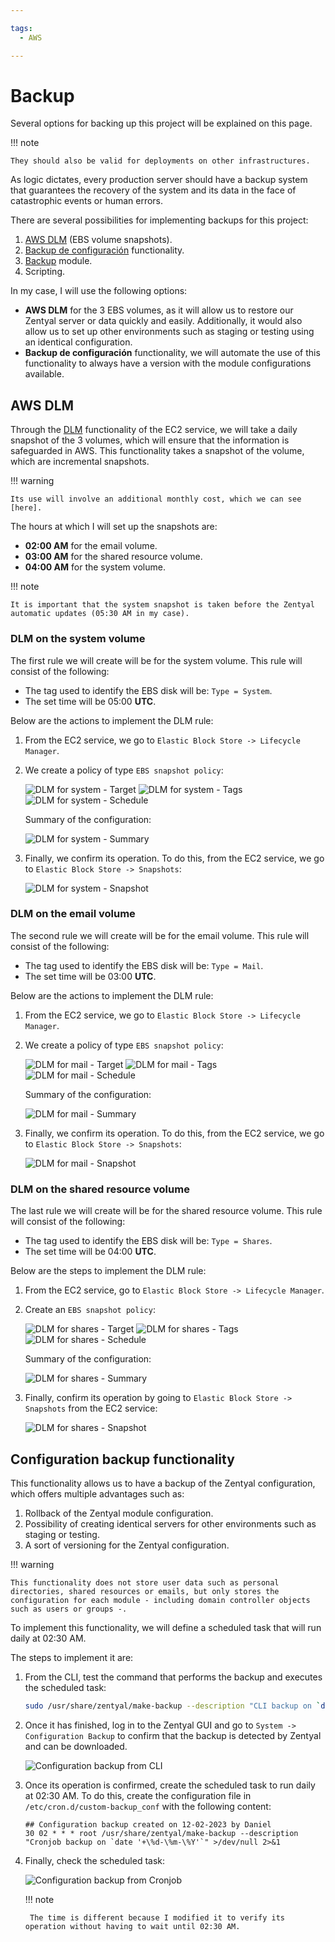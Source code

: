 ```yaml
---

tags:
  - AWS

---
```


# Backup

Several options for backing up this project will be explained on this page.

!!! note

    They should also be valid for deployments on other infrastructures.

As logic dictates, every production server should have a backup system that guarantees the recovery of the system and its data in the face of catastrophic events or human errors.

There are several possibilities for implementing backups for this project:

1. [AWS DLM] (EBS volume snapshots).
2. [Backup de configuración] functionality.
3. [Backup] module.
4. Scripting.

[AWS DLM]: https://docs.aws.amazon.com/AWSEC2/latest/UserGuide/snapshot-lifecycle.html
[Backup de configuración]: https://doc.zentyal.org/en/backup-conf.html
[Backup]: https://doc.zentyal.org/en/backup.html

In my case, I will use the following options:

* **AWS DLM** for the 3 EBS volumes, as it will allow us to restore our Zentyal server or data quickly and easily. Additionally, it would also allow us to set up other environments such as staging or testing using an identical configuration.
* **Backup de configuración** functionality, we will automate the use of this functionality to always have a version with the module configurations available.

## AWS DLM

Through the [DLM] functionality of the EC2 service, we will take a daily snapshot of the 3 volumes, which will ensure that the information is safeguarded in AWS. This functionality takes a snapshot of the volume, which are incremental snapshots.

!!! warning

    Its use will involve an additional monthly cost, which we can see [here].

[here]: https://aws.amazon.com/en/ebs/pricing/

The hours at which I will set up the snapshots are:

* **02:00 AM** for the email volume.
* **03:00 AM** for the shared resource volume.
* **04:00 AM** for the system volume.

!!! note

    It is important that the system snapshot is taken before the Zentyal automatic updates (05:30 AM in my case).

[DLM]: https://docs.aws.amazon.com/AWSEC2/latest/UserGuide/snapshot-lifecycle.html

### DLM on the system volume

The first rule we will create will be for the system volume. This rule will consist of the following:

* The tag used to identify the EBS disk will be: `Type = System`.
* The set time will be 05:00 **UTC**.

Below are the actions to implement the DLM rule:

1. From the EC2 service, we go to `Elastic Block Store -> Lifecycle Manager`.
2. We create a policy of type `EBS snapshot policy`:

    ![DLM for system - Target](assets/images/aws/backup-dlm-system_target.png "DLM for system - Target")
    ![DLM for system - Tags](assets/images/aws/backup-dlm-system_tags.png "DLM for system - Tags")
    ![DLM for system - Schedule](assets/images/aws/backup-dlm-system_schedule.png "DLM for system - Schedule")

    Summary of the configuration:

    ![DLM for system - Summary](assets/images/aws/backup-dlm-system_summary.png "DLM for system - Summary")

3. Finally, we confirm its operation. To do this, from the EC2 service, we go to `Elastic Block Store -> Snapshots`:

    ![DLM for system - Snapshot](assets/images/aws/backup-dlm-system_snapshot.png "DLM for system - Snapshot")

### DLM on the email volume

The second rule we will create will be for the email volume. This rule will consist of the following:

* The tag used to identify the EBS disk will be: `Type = Mail`.
* The set time will be 03:00 **UTC**.

Below are the actions to implement the DLM rule:

1. From the EC2 service, we go to `Elastic Block Store -> Lifecycle Manager`.
2. We create a policy of type `EBS snapshot policy`:

    ![DLM for mail - Target](assets/images/aws/backup-dlm-mail_target.png "DLM for mail - Target")
    ![DLM for mail - Tags](assets/images/aws/backup-dlm-mail_tags.png "DLM for mail - Tags")
    ![DLM for mail - Schedule](assets/images/aws/backup-dlm-mail_schedule.png "DLM for mail - Schedule")

    Summary of the configuration:

    ![DLM for mail - Summary](assets/images/aws/backup-dlm-mail_summary.png "DLM for mail - Summary")

3. Finally, we confirm its operation. To do this, from the EC2 service, we go to `Elastic Block Store -> Snapshots`:

    ![DLM for mail - Snapshot](assets/images/aws/backup-dlm-mail_snapshot.png "DLM for mail - Snapshot")

### DLM on the shared resource volume

The last rule we will create will be for the shared resource volume. This rule will consist of the following:

* The tag used to identify the EBS disk will be: `Type = Shares`.
* The set time will be 04:00 **UTC**.

Below are the steps to implement the DLM rule:

1. From the EC2 service, go to `Elastic Block Store -> Lifecycle Manager`.
2. Create an `EBS snapshot policy`:

    ![DLM for shares - Target](assets/images/aws/backup-dlm-shares_target.png "DLM for shares - Target")
    ![DLM for shares - Tags](assets/images/aws/backup-dlm-shares_tags.png "DLM for shares - Tags")
    ![DLM for shares - Schedule](assets/images/aws/backup-dlm-shares_schedule.png "DLM for shares - Schedule")

    Summary of the configuration:

    ![DLM for shares - Summary](assets/images/aws/backup-dlm-shares_summary.png "DLM for shares - Summary")

3. Finally, confirm its operation by going to `Elastic Block Store -> Snapshots` from the EC2 service:

    ![DLM for shares - Snapshot](assets/images/aws/backup-dlm-shares_snapshot.png "DLM for shares - Snapshot")

## Configuration backup functionality

This functionality allows us to have a backup of the Zentyal configuration, which offers multiple advantages such as:

1. Rollback of the Zentyal module configuration.
2. Possibility of creating identical servers for other environments such as staging or testing.
3. A sort of versioning for the Zentyal configuration.

!!! warning

    This functionality does not store user data such as personal directories, shared resources or emails, but only stores the configuration for each module - including domain controller objects such as users or groups -.

To implement this functionality, we will define a scheduled task that will run daily at 02:30 AM.

The steps to implement it are:

1. From the CLI, test the command that performs the backup and executes the scheduled task:

    ```sh
    sudo /usr/share/zentyal/make-backup --description "CLI backup on `date '+%d-%m-%Y'`"
    ```

2. Once it has finished, log in to the Zentyal GUI and go to `System -> Configuration Backup` to confirm that the backup is detected by Zentyal and can be downloaded.

    ![Configuration backup from CLI](assets/images/zentyal/backup-zentyal_conf.png "Configuration backup from CLI")

3. Once its operation is confirmed, create the scheduled task to run daily at 02:30 AM. To do this, create the configuration file in `/etc/cron.d/custom-backup_conf` with the following content:

    ```text
    ## Configuration backup created on 12-02-2023 by Daniel
    30 02 * * * root /usr/share/zentyal/make-backup --description "Cronjob backup on `date '+\%d-\%m-\%Y'`" >/dev/null 2>&1
    ```

4. Finally, check the scheduled task:

    ![Configuration backup from Cronjob](assets/images/zentyal/backup-zentyal_conf-cronjob.png "Configuration backup from Cronjob")

    !!! note

        The time is different because I modified it to verify its operation without having to wait until 02:30 AM.

